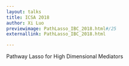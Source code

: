 ```yaml
---
layout: talks
title: ICSA 2018
author: Xi Luo
previewimage: PathLasso_IBC_2018.html#/25
externallink: PathLasso_IBC_2018.html

---
```

Pathway Lasso for High Dimensional Mediators